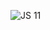 ![JS 11](https://github.com/CodeSystem2022/United_Code_Semanal/assets/104036872/dacbe84c-cd46-45c5-b700-dd1f683c254a)
